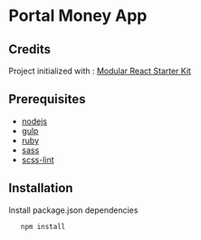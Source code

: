Portal Money App
============

Credits
-------

Project initialized with : [Modular React Starter Kit](https://github.com/kimak/modular-react-starter)

Prerequisites
-------------

- [nodejs](http://nodejs.org)
- [gulp](https://github.com/gulpjs/gulp/blob/master/docs/getting-started.md)
- [ruby](https://www.ruby-lang.org/fr/documentation/installation/)  
- [sass](http://www.sass-lang.com/install)
- [scss-lint](https://github.com/causes/scss-lint)


Installation
------------

Install package.json dependencies

       npm install
